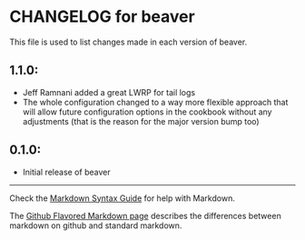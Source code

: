 # CHANGELOG for beaver

This file is used to list changes made in each version of beaver.

## 1.1.0:

* Jeff Ramnani added a great LWRP for tail logs
* The whole configuration changed to a way more flexible approach that will allow future configuration options in the cookbook without any adjustments (that is the reason for the major version bump too)

## 0.1.0:

* Initial release of beaver

- - -
Check the [Markdown Syntax Guide](http://daringfireball.net/projects/markdown/syntax) for help with Markdown.

The [Github Flavored Markdown page](http://github.github.com/github-flavored-markdown/) describes the differences between markdown on github and standard markdown.
